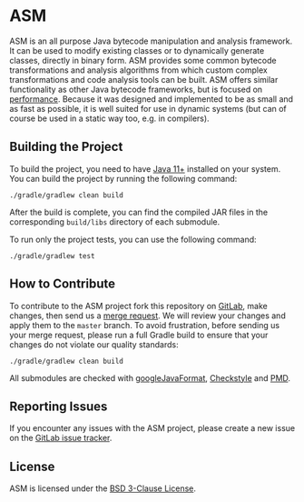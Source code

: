 # ASM

ASM is an all purpose Java bytecode manipulation and analysis framework. It can
be used to modify existing classes or to dynamically generate classes, directly
in binary form. ASM provides some common bytecode transformations and analysis
algorithms from which custom complex transformations and code analysis tools can
be built. ASM offers similar functionality as other Java bytecode frameworks,
but is focused on [performance](https://asm.ow2.io/performance.html). Because it
was designed and implemented to be as small and as fast as possible, it is well
suited for use in dynamic systems (but can of course be used in a static way
too, e.g. in compilers).

## Building the Project

To build the project, you need to have [Java 11+](https://openjdk.java.net)
installed on your system. You can build the project by running the following
command:

```shell
./gradle/gradlew clean build
```

After the build is complete, you can find the compiled JAR files in the
corresponding `build/libs` directory of each submodule.

To run only the project tests, you can use the following command:

```shell
./gradle/gradlew test
```

## How to Contribute

To contribute to the ASM project fork this repository
on [GitLab](https://gitlab.ow2.org/asm/asm), make changes,
then send us
a [merge request](https://docs.gitlab.com/ee/user/project/merge_requests/creating_merge_requests.html).
We will review your changes and apply them to the `master` branch.
To avoid frustration, before sending us your merge request, please run a full
Gradle build to ensure that your changes do not violate our quality standards:

```shell
./gradle/gradlew clean build
```

All submodules are checked
with [googleJavaFormat](https://github.com/google/google-java-format),
[Checkstyle](https://checkstyle.sourceforge.io)
and [PMD](https://pmd.github.io).

## Reporting Issues

If you encounter any issues with the ASM project, please create a new issue
on the [GitLab issue tracker](https://gitlab.ow2.org/asm/asm/-/issues).

## License

ASM is licensed under the [BSD 3-Clause License](LICENSE.txt).